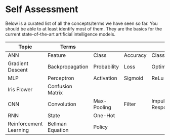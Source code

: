 # Self Assessment

Below is a curated list of all the concepts/terms we have seen so far.
You should be able to at least identify most of them.
They are the basics for the current state-of-the-art artificial intelligence models.

| Topic                  | Terms            |             |          |                  |      |     |     |     |     |     |
| ---------------------- | ---------------- | ----------- | -------- | ---------------- | ---- | --- | --- | --- | --- | --- |
| ANN                    | Feature          | Class       | Accuracy | Classification   |      |     |     |     |     |     |
| Gradient Descent       | Backpropagation  | Probability | Loss     | Optimizer        | Adam |     |     |     |     |     |
| MLP                    | Perceptron       | Activation  | Sigmoid  | ReLu             |      |     |     |     |     |     |
| Iris Flower            | Confusion Matrix |             |          |                  |      |     |     |     |     |     |
| CNN                    | Convolution      | Max-Pooling | Filter   | Impulse Response |      |     |     |     |     |     |
| RNN                    | State            | One-Hot     |          |                  |      |     |     |     |     |     |
| Reinforcement Learning | Bellman Equation | Policy      |          |                  |      |     |     |     |     |     |


